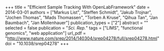 +++
title = "Efficient Sample Tracking With OpenLabFramework"
date = 2014-03-01
authors = ["Markus List", "Steffen Schmidt", "Jakub Trojnar", "Jochen Thomas", "Mads Thomassen", "Torben A Kruse", "Qihua Tan", "Jan Baumbach", "Jan Mollenhauer"]
publication_types = ["2"]
abstract = ""
selected = false
publication = "*Sci. Rep.*"
tags = ["LIMS", "functional genomics", "web application"]
url_pdf = "http://www.nature.com/srep/2014/140304/srep04278/full/srep04278.html"
doi = "10.1038/srep04278"
+++

